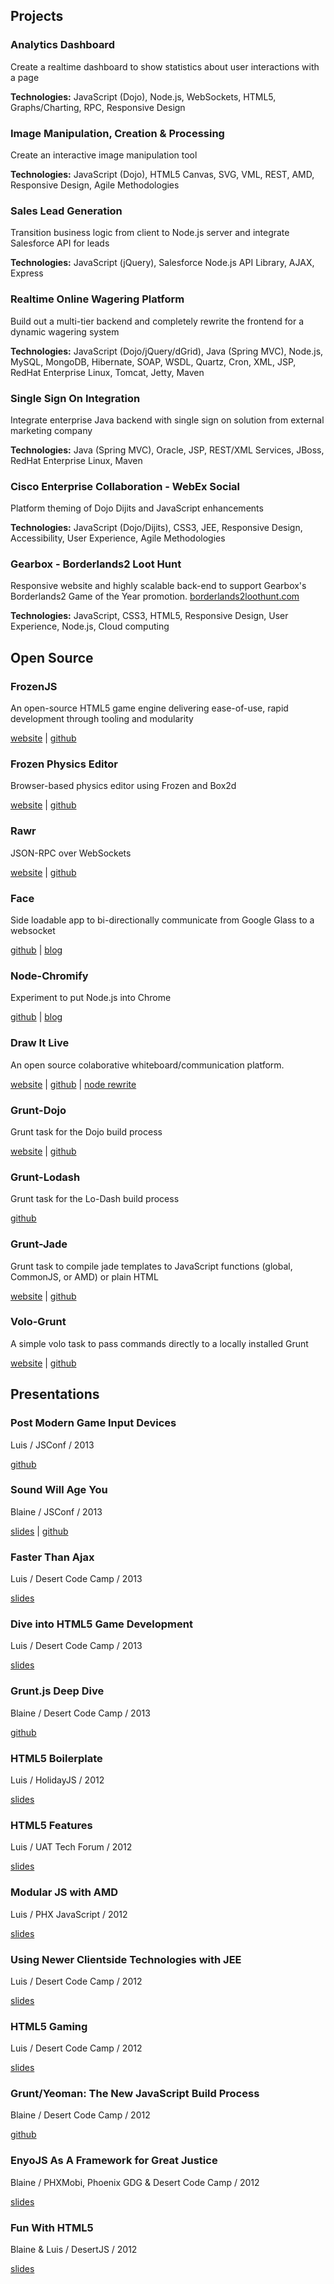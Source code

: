
## Projects

### Analytics Dashboard

Create a realtime dashboard to show statistics about user interactions with a page

__Technologies:__ JavaScript (Dojo), Node.js, WebSockets, HTML5, Graphs/Charting, RPC, Responsive Design

### Image Manipulation, Creation & Processing

Create an interactive image manipulation tool

__Technologies:__ JavaScript (Dojo), HTML5 Canvas, SVG, VML, REST, AMD, Responsive Design, Agile Methodologies

### Sales Lead Generation

Transition business logic from client to Node.js server and integrate Salesforce API for leads

__Technologies:__ JavaScript (jQuery), Salesforce Node.js API Library, AJAX, Express

### Realtime Online Wagering Platform

Build out a multi-tier backend and completely rewrite the frontend for a dynamic wagering system

__Technologies:__ JavaScript (Dojo/jQuery/dGrid), Java (Spring MVC), Node.js, MySQL, MongoDB, Hibernate, SOAP, WSDL, Quartz, Cron, XML, JSP, RedHat Enterprise Linux, Tomcat, Jetty, Maven

### Single Sign On Integration

Integrate enterprise Java backend with single sign on solution from external marketing company

__Technologies:__ Java (Spring MVC), Oracle, JSP, REST/XML Services, JBoss, RedHat Enterprise Linux, Maven

### Cisco Enterprise Collaboration - WebEx Social

Platform theming of Dojo Dijits and JavaScript enhancements

__Technologies:__ JavaScript (Dojo/Dijits), CSS3, JEE, Responsive Design, Accessibility, User Experience, Agile Methodologies

### Gearbox - Borderlands2 Loot Hunt

Responsive website and highly scalable back-end to support Gearbox's Borderlands2 Game of the Year promotion. [borderlands2loothunt.com](http://borderlands2loothunt.com)

__Technologies:__ JavaScript, CSS3, HTML5, Responsive Design, User Experience, Node.js, Cloud computing

## Open Source

### FrozenJS

An open-source HTML5 game engine delivering ease-of-use, rapid development through tooling and modularity

[website](http://frozenjs.com) | [github](https://github.com/iceddev/frozen)

### Frozen Physics Editor

Browser-based physics editor using Frozen and Box2d

[website](http://phated.github.io/frozen-editor/) | [github](https://github.com/phated/frozen-editor)

### Rawr

JSON-RPC over WebSockets

[website](https://npmjs.org/package/rawr) | [github](https://github.com/iceddev/rawr)

### Face

Side loadable app to bi-directionally communicate from Google Glass to a websocket

[github](https://github.com/monteslu/Face) | [blog](http://blog.iceddev.com/2013-07-30-controlling-drones-with-google-glass-and-javascript.html)

### Node-Chromify

Experiment to put Node.js into Chrome

[github](https://github.com/iceddev/node-chromify) | [blog](http://blog.iceddev.com/2012-11-05-node-js-in-chrome.html)

### Draw It Live

An open source colaborative whiteboard/communication platform.

[website](http://www.drawitlive.com/) | [github](https://github.com/monteslu/drawitlive) | [node rewrite](https://github.com/iceddev/drawitlivenode)

### Grunt-Dojo

Grunt task for the Dojo build process

[website](https://npmjs.org/package/grunt-dojo) | [github](https://github.com/phated/grunt-dojo)

### Grunt-Lodash

Grunt task for the Lo-Dash build process

[github](https://github.com/lodash/grunt-lodash)

### Grunt-Jade

Grunt task to compile jade templates to JavaScript functions (global, CommonJS, or AMD) or plain HTML

[website](https://npmjs.org/package/grunt-jade) | [github](https://github.com/phated/grunt-jade)

### Volo-Grunt

A simple volo task to pass commands directly to a locally installed Grunt

[website](https://npmjs.org/package/volo-grunt) | [github](https://github.com/phated/volo-grunt)

## Presentations

### Post Modern Game Input Devices

Luis / JSConf / 2013

[github](https://github.com/iceddev/post-modern-game-input)

### Sound Will Age You

Blaine / JSConf / 2013

[slides](http://blog.iceddev.com/sound-will-age-you/) | [github](https://github.com/iceddev/sound-will-age-you)

### Faster Than Ajax

Luis / Desert Code Camp / 2013

[slides](http://azprogrammer.com/talks/dcc13_ws/)

### Dive into HTML5 Game Development

Luis / Desert Code Camp / 2013

[slides](http://azprogrammer.com/talks/dcc13_html5/)

### Grunt.js Deep Dive

Blaine / Desert Code Camp / 2013

[github](https://github.com/phated/dcc2013grunt)

### HTML5 Boilerplate

Luis / HolidayJS / 2012

[slides](http://azprogrammer.com/talks/holidayjs_html5/)

### HTML5 Features

Luis / UAT Tech Forum / 2012

[slides](http://azprogrammer.com/talks/techforum_html5/)

### Modular JS with AMD

Luis / PHX JavaScript / 2012

[slides](http://azprogrammer.com/talks/phxjs_amd/)

### Using Newer Clientside Technologies with JEE

Luis / Desert Code Camp / 2012

[slides](http://azprogrammer.com/talks/dcc12_java/)

### HTML5 Gaming

Luis / Desert Code Camp / 2012

[slides](http://azprogrammer.com/talks/dcc12_html5/)

### Grunt/Yeoman: The New JavaScript Build Process

Blaine / Desert Code Camp / 2012

[github](https://github.com/phated/dcc_grunt)

### EnyoJS As A Framework for Great Justice

Blaine / PHXMobi, Phoenix GDG & Desert Code Camp / 2012

[slides](http://phxmobi.nodester.com/)

### Fun With HTML5

Blaine & Luis / DesertJS / 2012

[slides](http://blog.iceddev.com/desertjs_html5/)
